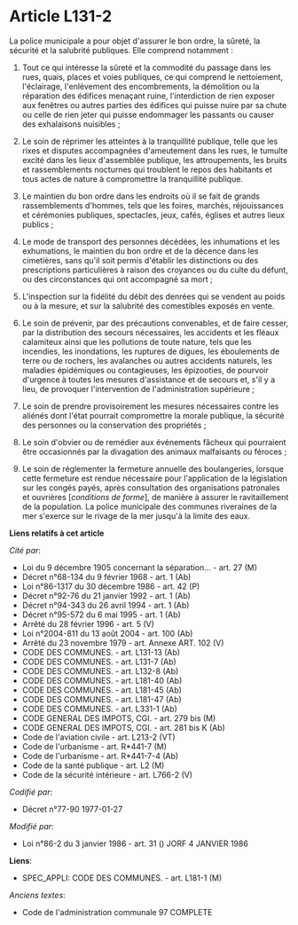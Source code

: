 # Article L131-2

La police municipale a pour objet d'assurer le bon ordre, la sûreté, la sécurité et la salubrité publiques. Elle comprend
notamment :

1. Tout ce qui intéresse la sûreté et la commodité du passage dans les rues, quais, places et voies publiques, ce qui
comprend le nettoiement, l'éclairage, l'enlèvement des encombrements, la démolition ou la réparation des édifices menaçant
ruine, l'interdiction de rien exposer aux fenêtres ou autres parties des édifices qui puisse nuire par sa chute ou celle de
rien jeter qui puisse endommager les passants ou causer des exhalaisons nuisibles ;

2. Le soin de réprimer les atteintes à la tranquillité publique, telle que les rixes et disputes accompagnées d'ameutement
dans les rues, le tumulte excité dans les lieux d'assemblée publique, les attroupements, les bruits et rassemblements
nocturnes qui troublent le repos des habitants et tous actes de nature à compromettre la tranquillité publique.

3. Le maintien du bon ordre dans les endroits où il se fait de grands rassemblements d'hommes, tels que les foires, marchés,
réjouissances et cérémonies publiques, spectacles, jeux, cafés, églises et autres lieux publics ;

4. Le mode de transport des personnes décédées, les inhumations et les exhumations, le maintien du bon ordre et de la décence
dans les cimetières, sans qu'il soit permis d'établir les distinctions ou des prescriptions particulières à raison des
croyances ou du culte du défunt, ou des circonstances qui ont accompagné sa mort ;

5. L'inspection sur la fidélité du débit des denrées qui se vendent au poids ou à la mesure, et sur la salubrité des
comestibles exposés en vente.

6. Le soin de prévenir, par des précautions convenables, et de faire cesser, par la distribution des secours nécessaires, les
accidents et les fléaux calamiteux ainsi que les pollutions de toute nature, tels que les incendies, les inondations, les
ruptures de digues, les éboulements de terre ou de rochers, les avalanches ou autres accidents naturels, les maladies
épidémiques ou contagieuses, les épizooties, de pourvoir d'urgence à toutes les mesures d'assistance et de secours et, s'il y
a lieu, de provoquer l'intervention de l'administration supérieure ;

7. Le soin de prendre provisoirement les mesures nécessaires contre les aliénés dont l'état pourrait compromettre la morale
publique, la sécurité des personnes ou la conservation des propriétés ;

8. Le soin d'obvier ou de remédier aux événements fâcheux qui pourraient être occasionnés par la divagation des animaux
malfaisants ou féroces ;

9. Le soin de réglementer la fermeture annuelle des boulangeries, lorsque cette fermeture est rendue nécessaire pour
l'application de la législation sur les congés payés, après consultation des organisations patronales et ouvrières
[*conditions de forme*], de manière à assurer le ravitaillement de la population.    La police municipale des communes
riveraines de la mer s'exerce sur le rivage de la mer jusqu'à la limite des eaux.

**Liens relatifs à cet article**

_Cité par_:

  - Loi du 9 décembre 1905 concernant la séparation... - art. 27 (M)
  - Décret n°68-134 du 9 février 1968 - art. 1 (Ab)
  - Loi n°86-1317 du 30 décembre 1986 - art. 42 (P)
  - Décret n°92-76 du 21 janvier 1992 - art. 1 (Ab)
  - Décret n°94-343 du 26 avril 1994 - art. 1 (Ab)
  - Décret n°95-572 du 6 mai 1995 - art. 1 (Ab)
  - Arrêté du 28 février 1996 - art. 5 (V)
  - Loi n°2004-811 du 13 août 2004 - art. 100 (Ab)
  - Arrêté du 23 novembre 1979 - art. Annexe ART. 102 (V)
  - CODE DES COMMUNES. - art. L131-13 (Ab)
  - CODE DES COMMUNES. - art. L131-7 (Ab)
  - CODE DES COMMUNES. - art. L132-8 (Ab)
  - CODE DES COMMUNES. - art. L181-40 (Ab)
  - CODE DES COMMUNES. - art. L181-45 (Ab)
  - CODE DES COMMUNES. - art. L181-47 (Ab)
  - CODE DES COMMUNES. - art. L331-1 (Ab)
  - CODE GENERAL DES IMPOTS, CGI. - art. 279 bis (M)
  - CODE GENERAL DES IMPOTS, CGI. - art. 281 bis K (Ab)
  - Code de l'aviation civile - art. L213-2 (VT)
  - Code de l'urbanisme - art. R*441-7 (M)
  - Code de l'urbanisme - art. R*441-7-4 (Ab)
  - Code de la santé publique - art. L2 (M)
  - Code de la sécurité intérieure - art. L766-2 (V)

_Codifié par_:

  - Décret n°77-90 1977-01-27

_Modifié par_:

  - Loi n°86-2 du 3 janvier 1986 - art. 31 () JORF 4 JANVIER 1986

**Liens**:

  - SPEC_APPLI: CODE DES COMMUNES. - art. L181-1 (M)

_Anciens textes_:

  - Code de l'administration communale 97 COMPLETE

